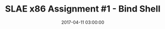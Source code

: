 ---
layout: post
title:	"SLAE x86 Assignment #1 - Bind Shell"
date:	2017-04-11 03:00:00
categories:
    - blog
tags:
    - linux
    - lvm
---